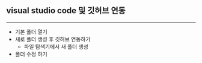 ## visual studio code 및 깃허브 연동
---
+ 기본 폴더 열기
+ 새로 폴더 생성 후 깃허브 연동하기
    + 파일 탐색기에서 새 폴더 생성
+ 폴더 수정 하기